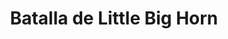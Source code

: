 ﻿---
title: "Batalla de Little Big Horn"
permalink: periodes_1018.html
layout: periode
dataInici: 1876-06-25
dataFi: 1876-06-26
sidebar: periodes
pares:
  - 903:
    title: "Guerras Indias"
    dataInici: "(1775)"
    dataFi: "(1924)"

fills:
jocsPrincipals:
  - title: "The Battle of the Little Bighorn"
    bggId: 20774
    dataInici: 
    dataFi: 

jocsEscenaris:
jocsEpoca:
jocsEpocaEscenaris:
---
